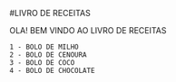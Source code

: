 #LIVRO DE RECEITAS

OLA! BEM VINDO AO LIVRO DE RECEITAS

	1 - BOLO DE MILHO
	2 - BOLO DE CENOURA
	3 - BOLO DE COCO
	4 - BOLO DE CHOCOLATE
